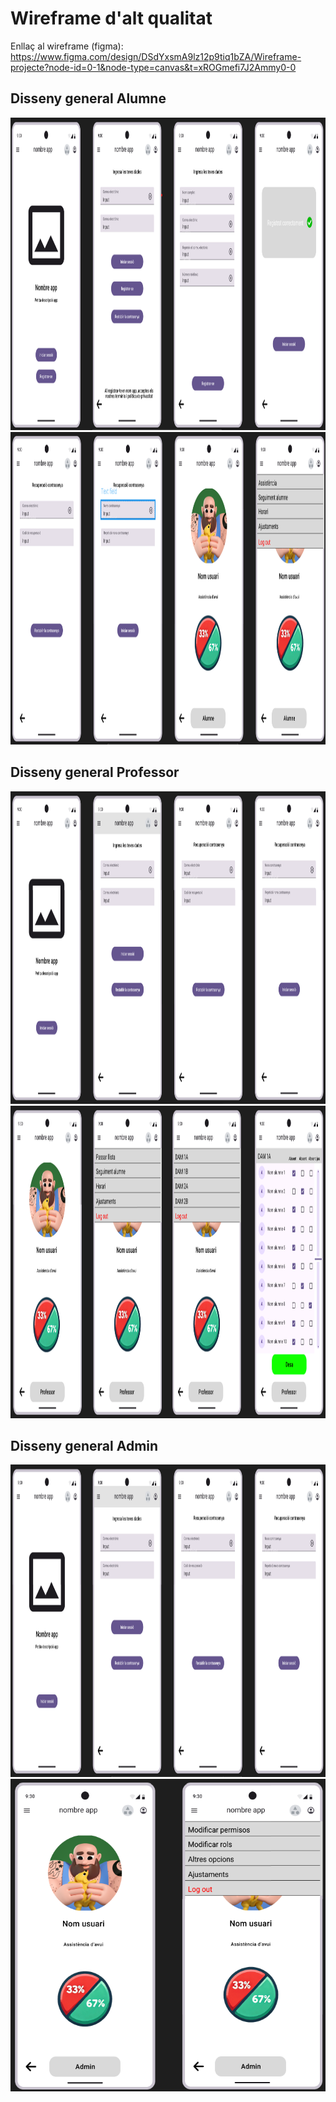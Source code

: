 # Wireframe d'alt qualitat
Enllaç al wireframe (figma): https://www.figma.com/design/DSdYxsmA9lz12p9tiq1bZA/Wireframe-projecte?node-id=0-1&node-type=canvas&t=xROGmefi7J2Ammy0-0

## Disseny general Alumne

<img src = fotos/alumne/esquemaGeneralAlumne1.png width="2000" height="500">
<img src = fotos/alumne/esquemaGeneralAlumne2.png width="2000" height="500">

## Disseny general Professor

<img src = fotos/professor/esquemaGeneralProfessor1.png width="2000" height="500">
<img src = fotos/professor/esquemaGeneralProfessor2.png width="2000" height="500">

## Disseny general Admin

<img src = fotos/admin/esquemaGeneralAdmin1.png width="2000" height="500">
<img src = fotos/admin/esquemaGeneralAdmin2.png width="800" height="500">
